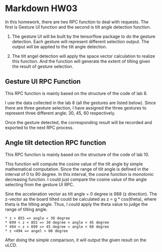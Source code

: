 # Markdown HW03

In this homework, there are two RPC function to deal with requests. The first is Gesture UI function and the second is tilt angle detection function.

 1. The gesture UI will be built by the tensorflow package to do the gesture detection. Each gesture will represent different selection output. The output will be applied to the tilt angle detection.

 2. The tilt angel detection will apply the space vector calculation to realize this function. And the function will generate the extent of tilting given the result of gesture selection.

## Gesture UI RPC Function

This RPC function is mainly based on the structure of the code of lab 8.

I use the data collected in the lab 8 (all the gestures are listed below). Since there are three gesture selection, I have assigned the three gestures to represent three different angle; 30, 45, 60 respectively.

Once the gesture detected, the corresponding result will be recorded and exported to the next RPC process.


## Angle tilt detection RPC function

This RPC function is mainly based on the structure of the code of lab 10.

This function will compute the cosine value of the tilt angle by simple mathematical computation. Since the range of tilt angle is defined in the interval of 0 to 90 degree. In this interval, the cosine function is monotonic decreasing function. I could just compare the cosine value of the angle selecting from the gesture UI RPC.

Sine the acceleration vector as tilt angle = 0 degree is 988 (z direction). The z-vector as the board tilted could be calculated as z = g * cos(theta), where theta is the tilting angle. Thus, I could apply the theta value to judge the range of tilting angle. 

    * z > 855 => angle < 30 degree
    * 699 < z < 855 => 30 degree < angle < 45 degree
    * 494 < z < 699 => 45 degree < angle < 60 degree
    * z <494 => angel > 60 degree


After doing the simple comparison, it will output the given result on the uLCD.
